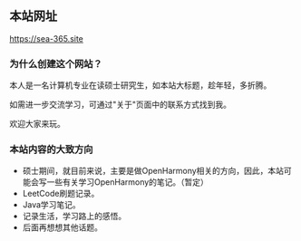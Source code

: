 

## 本站网址

https://sea-365.site

### 为什么创建这个网站？

本人是一名计算机专业在读硕士研究生，如本站大标题，趁年轻，多折腾。

如需进一步交流学习，可通过"关于"页面中的联系方式找到我。

欢迎大家来玩。



### 本站内容的大致方向

- 硕士期间，就目前来说，主要是做OpenHarmony相关的方向，因此，本站可能会写一些有关学习OpenHarmony的笔记。（暂定）
- LeetCode刷题记录。
- Java学习笔记。
- 记录生活，学习路上的感悟。
- 后面再想想其他话题。
